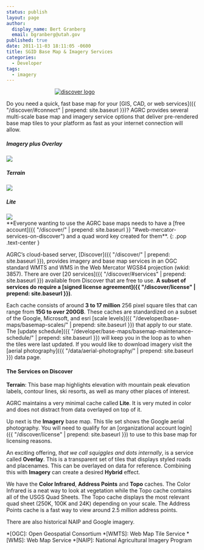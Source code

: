 ```yaml
---
status: publish
layout: page
author:
  display_name: Bert Granberg
  email: bgranberg@utah.gov
published: true
date: 2011-11-03 18:11:05 -0600
title: SGID Base Map & Imagery Services
categories:
  - Developer
tags:
  - imagery
---
```

<style type="text/css">
#logo {
  max-width: 250px;
  margin: 0 auto;
}
</style>
<div id="logo">
  <a href="{{ "/discover/" | prepend: site.baseurl }}"><img src="{{ "/discover/images/discover-logo.png" | prepend: site.baseurl }}" alt="discover logo" /></a>
</div>

Do you need a quick, fast base map for your [GIS, CAD, or web services]({{ "/discover/#connect" | prepend: site.baseurl }})? AGRC provides several multi-scale base map and imagery service options that deliver pre-rendered base map tiles to your platform as fast as your internet connection will allow.

<div class="grid">
  <div class="grid__col grid__col--1-of-3 text-center">
      <h5 class="text-center">Imagery plus Overlay</h5>
      <img src="{{ "/images/stgeorge_hybrid_basemap.png" | prepend: site.baseurl }}" class="outline">
  </div>
  <div class="grid__col grid__col--1-of-3 text-center">
      <h5 class="text-center">Terrain</h5>
      <img src="{{ "/images/brianhead_terrain_basemap.png" | prepend: site.baseurl }}" class="outline">
  </div>
  <div class="grid__col grid__col--1-of-3 text-center">
      <h5 class="text-center">Lite</h5>
      <img src="{{ "/images/provo_lite_basemap.png" | prepend: site.baseurl }}" class="outline">
  </div>
</div>
<i class="fa fa-exclamation-triangle"></i> **Everyone wanting to use the AGRC base maps needs to have a [free account]({{ "/discover/" | prepend: site.baseurl }} "#web-mercator-services-on-discover") and a quad word key created for them**. <i class="fa fa-exclamation-triangle"></i>
{: .pop .text-center }

AGRC’s cloud-based server, [Discover]({{ "/discover/" | prepend: site.baseurl }}), provides imagery and base map services in an OGC standard WMTS and WMS in the Web Mercator WGS84 projection (wkid: 3857). There are over [20 services]({{ "/discover/#services" | prepend: site.baseurl }}) available from Discover that are free to use. **A subset of services do require a [signed license agreement]({{ "/discover/license" | prepend: site.baseurl }})**.

<i class="fa fa-fw fa-info-circle"></i> Each cache consists of around **3 to 17 million** 256 pixel square tiles that can range from **15G to over 200GB**. These caches are standardized on a subset of the Google, Microsoft, and esri [scale levels]({{ "/developer/base-maps/basemap-scales/" | prepend: site.baseurl }}) that apply to our state. The [update schedule]({{ "/developer/base-maps/basemap-maintenance-schedule/" | prepend: site.baseurl }}) will keep you in the loop as to when the tiles were last updated. If you would like to download imagery visit the [aerial photography]({{ "/data/aerial-photography/" | prepend: site.baseurl }}) data page.

#### The Services on Discover

<i class="fa fa-fw fa-map"></i> **Terrain**: This base map highlights elevation with mountain peak elevation labels, contour lines, ski resorts, as well as many other places of interest.

<i class="fa fa-fw fa-map"></i> AGRC maintains a very minimal cache called **Lite**. It is very muted in color and does not distract from data overlayed on top of it.

<i class="fa fa-fw fa-map"></i> Up next is the **Imagery** base map. This tile set shows the Google aerial photography. You will need to qualify for an [organizational account login]({{ "/discover/license" | prepend: site.baseurl }}) to use to this base map for licensing reasons.

<i class="fa fa-fw fa-map"></i> An exciting offering, _that we call squiggles and dots internally_, is a service called **Overlay**. This is a transparent set of tiles that displays styled roads and placenames. This can be overlayed on data for reference. Combining this with **Imagery** can create a desired **Hybrid** effect.

<i class="fa fa-fw fa-map"></i> We have the **Color Infrared**, **Address Points** and **Topo** caches. The Color Infrared is a neat way to look at vegetation while the Topo cache contains all of the USGS Quad Sheets. The Topo cache displays the most relevant quad sheet (250K, 100K and 24K) depending on your scale. The Address Points cache is a fast way to view around 2.5 million address points.

<i class="fa fa-fw fa-map"></i> There are also historical NAIP and Google imagery.


*[OGC]: Open Geospatial Consortium
*[WMTS]: Web Map Tile Service
*[WMS]: Web Map Service
*[NAIP]: National Agricultural Imagery Program
